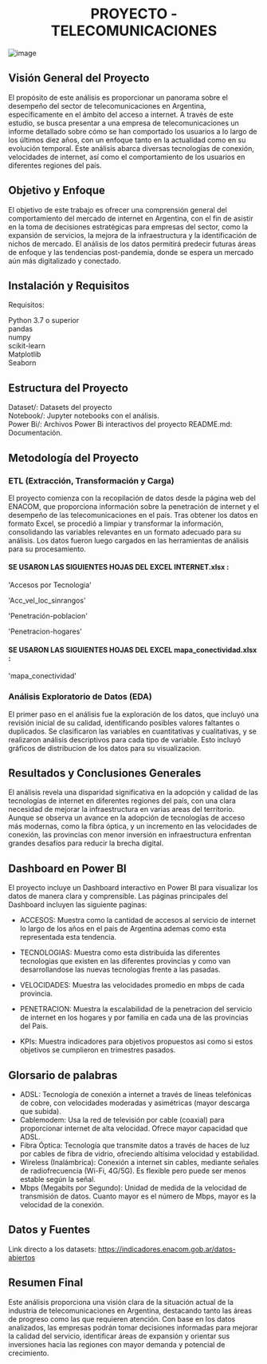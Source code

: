 

<h1 align="center">PROYECTO - TELECOMUNICACIONES</h1>


![image](https://github.com/user-attachments/assets/2e073fac-224b-435e-a77d-c68636ed8095)


## Visión General del Proyecto

El propósito de este análisis es proporcionar un panorama sobre el desempeño del sector de telecomunicaciones en Argentina, específicamente en el ámbito del acceso a internet. A través de este estudio, se busca presentar a una empresa de telecomunicaciones un informe detallado sobre cómo se han comportado los usuarios a lo largo de los últimos diez años, con un enfoque tanto en la actualidad como en su evolución temporal. Este análisis abarca diversas tecnologías de conexión, velocidades de internet, así como el comportamiento de los usuarios en diferentes regiones del país.

## Objetivo y Enfoque

El objetivo de este trabajo es ofrecer una comprensión general del comportamiento del mercado de internet en Argentina, con el fin de asistir en la toma de decisiones estratégicas para empresas del sector, como la expansión de servicios, la mejora de la infraestructura y la identificación de nichos de mercado. El análisis de los datos permitirá predecir futuras áreas de enfoque y las tendencias post-pandemia, donde se espera un mercado aún más digitalizado y conectado.

## Instalación y Requisitos
Requisitos:  

Python 3.7 o superior  
pandas  
numpy  
scikit-learn   
Matplotlib  
Seaborn  

## Estructura del Proyecto

Dataset/: Datasets del proyecto  
Notebook/: Jupyter notebooks con el análisis.  
Power Bi/: Archivos Power Bi interactivos del proyecto
README.md: Documentación.  


## Metodología del Proyecto

### ETL (Extracción, Transformación y Carga)

El proyecto comienza con la recopilación de datos desde la página web del ENACOM, que proporciona información sobre la penetración de internet y el desempeño de las telecomunicaciones en el país. Tras obtener los datos en formato Excel, se procedió a limpiar y transformar la información, consolidando las variables relevantes en un formato adecuado para su análisis. Los datos fueron luego cargados en las herramientas de análisis para su procesamiento.

#### SE USARON LAS SIGUIENTES HOJAS DEL EXCEL INTERNET.xlsx :

'Accesos por Tecnologia'

'Acc_vel_loc_sinrangos'  

'Penetración-poblacion' 

'Penetracion-hogares' 

#### SE USARON LAS SIGUIENTES HOJAS DEL EXCEL mapa_conectividad.xlsx :

'mapa_conectividad'  

### Análisis Exploratorio de Datos (EDA)

El primer paso en el análisis fue la exploración de los datos, que incluyó una revisión inicial de su calidad, identificando posibles valores faltantes o duplicados. Se clasificaron las variables en cuantitativas y cualitativas, y se realizaron análisis descriptivos para cada tipo de variable. Esto incluyó gráficos de distribucion de los datos para su visualizacion.

## Resultados y Conclusiones Generales

El análisis revela una disparidad significativa en la adopción y calidad de las tecnologías de internet en diferentes regiones del país, con una clara necesidad de mejorar la infraestructura en varias areas del territorio. Aunque se observa un avance en la adopción de tecnologías de acceso más modernas, como la fibra óptica, y un incremento en las velocidades de conexión, las provincias con menor inversión en infraestructura enfrentan grandes desafíos para reducir la brecha digital.

## Dashboard en Power BI

El proyecto incluye un Dashboard interactivo en Power BI para visualizar los datos de manera clara y comprensible. Las páginas principales del Dashboard incluyen las siguiente paginas:

* ACCESOS: Muestra como la cantidad de accesos al servicio de internet lo largo de los años en el pais de Argentina ademas como esta representada esta tendencia.

* TECNOLOGIAS: Muestra como esta distribuida las diferentes tecnologias que existen en las diferentes provincias y como van desarrollandose las nuevas tecnologias frente a las pasadas.

* VELOCIDADES: Muestra las velocidades promedio en mbps de cada provincia.

* PENETRACION: Muestra la escalabilidad de la penetracion del servicio de internet en los hogares y por familia en cada una de las provincias del Pais.

* KPIs: Muestra indicadores para objetivos propuestos asi como si estos objetivos se cumplieron en trimestres pasados.

## Glorsario de palabras

* ADSL: Tecnología de conexión a internet a través de líneas telefónicas de cobre, con velocidades moderadas y asimétricas (mayor descarga que subida).
* Cablemodem: Usa la red de televisión por cable (coaxial) para proporcionar internet de alta velocidad. Ofrece mayor capacidad que ADSL.
* Fibra Óptica: Tecnología que transmite datos a través de haces de luz por cables de fibra de vidrio, ofreciendo altísima velocidad y estabilidad.
* Wireless (Inalámbrica): Conexión a internet sin cables, mediante señales de radiofrecuencia (Wi-Fi, 4G/5G). Es flexible pero puede ser menos estable según la señal.
* Mbps (Megabits por Segundo): Unidad de medida de la velocidad de transmisión de datos. Cuanto mayor es el número de Mbps, mayor es la velocidad de la conexión.

## Datos y Fuentes

Link directo a los datasets: https://indicadores.enacom.gob.ar/datos-abiertos

## Resumen Final

Este análisis proporciona una visión clara de la situación actual de la industria de telecomunicaciones en Argentina, destacando tanto las áreas de progreso como las que requieren atención. Con base en los datos analizados, las empresas podrán tomar decisiones informadas para mejorar la calidad del servicio, identificar áreas de expansión y orientar sus inversiones hacia las regiones con mayor demanda y potencial de crecimiento.

